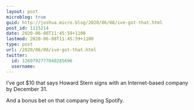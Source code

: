 ```yaml
---
layout: post
microblog: true
guid: http://joshua.micro.blog/2020/06/08/ive-got-that.html
post_id: 1115214
date: 2020-06-08T11:45:59+1100
lastmod: 2020-06-08T11:45:59+1100
type: post
url: /2020/06/08/ive-got-that.html
twitter:
  id: 1269792777040285696
  username: 
---
```

I’ve got $10 that says Howard Stern signs with an Internet-based company by December 31. 

And a bonus bet on that company being Spotify.
